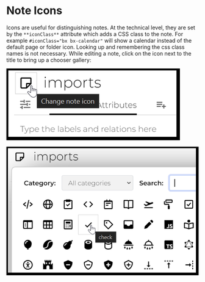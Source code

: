 # Note Icons
Icons are useful for distinguishing notes. At the technical level, they are set by the `**iconClass**` attribute which adds a CSS class to the note. For example `#iconClass="bx bx-calendar"` will show a calendar instead of the default page or folder icon. Looking up and remembering the css class names is not necessary. While editing a note, click on the icon next to the title to bring up a chooser gallery:

![change note icon](../../Attachments/note-icon-change.png)

![note icon gallery](../../Attachments/note-icon-gallery.png)